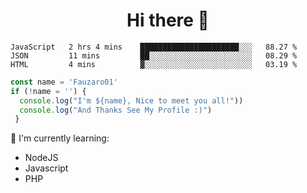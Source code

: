 <h1  align='center'> Hi there 👋 </h1>

<p align='center'> </p>

<!--START_SECTION:waka-->
```text
JavaScript   2 hrs 4 mins    ██████████████████████░░░   88.27 % 
JSON         11 mins         ██░░░░░░░░░░░░░░░░░░░░░░░   08.29 % 
HTML         4 mins          ▓░░░░░░░░░░░░░░░░░░░░░░░░   03.19 % 
```
<!--END_SECTION:waka-->

```javascript
const name = 'Fauzaro01'
if (!name = '') {
  console.log("I'm ${name}, Nice to meet you all!"))
  console.log("And Thanks See My Profile :)")
 }
```

:page_with_curl: I'm currently learning:
- NodeJS
- Javascript
- PHP

